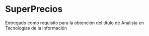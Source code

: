 # SuperPrecios
Entregado como requisito para la obtención del título de Analista en Tecnologías de la Información
